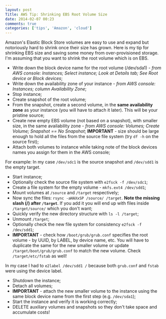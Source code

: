 ```yaml
---
layout: post
Title: AWS Tip: Shrinking EBS Root Volume Size
date: 2014-02-07 00:23
comments: true
categories: ['tips', 'Amazon', 'cloud']
---
```


Amazon's Elastic Block Store volumes are easy to use and expand but notoriously
hard to shrink once their size has grown. Here is my tip for shrinking EBS size
and saving some money from over-provisioned storage. I'm assuming that you want to
shrink the root volume which is on EBS. 

- Write down the block device name for the root volume (/dev/sda1) - *from AWS console:
Instances; Select instance; Look at Details tab; See Root device or Block devices*;
- Write down the availability zone of your instance - *from AWS console: Instances;
column Availability Zone*;
- Stop instance;
- Create snapshot of the root volume;
- From the snapshot, create a second volume, in the **same availability zone** as
your instance (you will have to attach it later). This will be your pristine source;
- Create new empty EBS volume (not based on a snapshot), with smaller size,
in the same availability zone - *from AWS console: Volumes; Create Volume;
Snapshot == No Snapshot*; **IMPORTANT** - size should be large enough to hold
all the files from the source file system (try `df -h` on the source first);
- Attach both volumes to instance while taking note of the block devices names
you assign for them in the AWS console;

For example: In my case `/dev/sdc1` is the source snapshot and `/dev/sdd1` is the
empty target.

- Start instance;
- Optionally check the source file system with `e2fsck -f /dev/sdc1`;
- Create a file system for the empty volume - `mkfs.ext4 /dev/sdd1`;
- Mount volumes at `/source` and `/target` respectively;
- Now sync the files: `rsync -aHAXxSP /source/ /target`. **Note the missing slash (/)
after `/target`**. If you add it you will end up with files inside `/target/source/`
which you don't want;
- Quickly verify the new directory structure with `ls -l /target`;
- Unmount `/target`;
- Optionally check the new file system for consistency `e2fsck -f /dev/sdd1`;
- **IMPORTANT** - check how `/boot/grub/grub.conf` specifies the root volume - 
by UUID, by LABEL, by device name, etc. You will have to duplicate the same for the
new smaller volume or update `/target/boot/grub/grub.conf` to match the new volume.
Check `/target/etc/fstab` as well!

In my case I had to `e2label /dev/sdd1 /` because both `grub.conf` and `fstab` were
using the device label.

- Shutdown the instance;
- Detach all volumes;
- **IMPORTANT** - attach the new smaller volume to the instance using the same block device
name from the first step (e.g. `/dev/sda1`);
- Start the instance and verify it is working correctly;
- DELETE auxiliary volumes and snapshots so they don't take space and accumulate costs!

